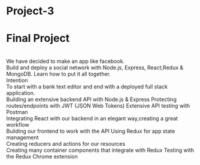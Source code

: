 # Project-3
# Final Project
 <br> We have decided to make an app like facebook.
 <br>Build and deploy a social network with Node.js, Express, React,Redux & MongoDB. Learn how to put it all together.<br>
 Intention<br>To start with a bank text editor and end with a deployed full stack application.<br>
 Building an extensive backend API with Node.js & Express
Protecting routes/endpoints with JWT (JSON Web Tokens)
 Extensive API testing with Postman<br> 
Integrating React with our backend in an elegant way,creating a great workflow <br>
 Building our frontend to work with the API Using Redux 
for app state management<br> Creating reducers and actions for our resources <br>
Creating many container components that integrate with Redux Testing with the Redux Chrome extension<br>
 
